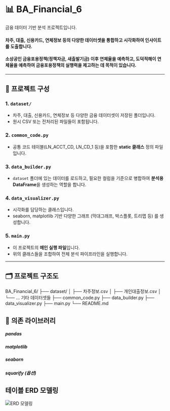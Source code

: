 # 📊 BA_Financial_6

금융 데이터 기반 분석 프로젝트입니다.  
#### 차주, 대출, 신용카드, 연체정보 등의 다양한 데이터셋을 통합하고 시각화하여 인사이트를 도출합니다.
#### 소상공인 금융포용정책(정책자금, 새출발기금) 이후 연체율을 예측하고, 도덕적해이 연체율을 예측하여 금융포용정책의 실행력을 제고하는 데 목적이 있습니다.
---

## 📁 프로젝트 구성

### 1. `dataset/`
- 차주, 대출, 신용카드, 연체정보 등 다양한 금융 데이터셋이 저장된 폴더입니다.
- 원시 CSV 또는 전처리된 파일들이 포함됩니다.

### 2. `common_code.py`
- 공통 코드 테이블(LN_ACCT_CD, LN_CD_1 등)을 포함한 **static 클래스** 정의 파일입니다.

### 3. `data_builder.py`
- `dataset` 폴더에 있는 데이터를 로드하고, 필요한 컬럼을 기준으로 병합하여 **분석용 DataFrame**을 생성하는 역할을 합니다.

### 4. `data_visualizer.py`
- 시각화를 담당하는 클래스입니다.
- seaborn, matplotlib 기반 다양한 그래프 (막대그래프, 박스플롯, 트리맵 등) 를 생성합니다.

### 5. `main.py`
- 이 프로젝트의 **메인 실행 파일**입니다.
- 위의 클래스들을 조합하여 전체 분석 파이프라인을 실행합니다.

---

## 🗂️ 프로젝트 구조도
BA_Financial_6/ ├── dataset/ │ ├── 차주정보.csv │ ├── 개인대출정보.csv │ └── ... 기타 데이터셋들 ├── common_code.py ├── data_builder.py ├── data_visualizer.py ├── main.py └── README.md


## 🔧 의존 라이브러리
##### pandas
##### matplotlib
##### seaborn
##### squarify (옵션)


## 테이블 ERD 모델링 
![ERD 모델링](https://github.com/user-attachments/assets/a17dbd44-6ce3-48ad-b76a-077e48b80de8)

